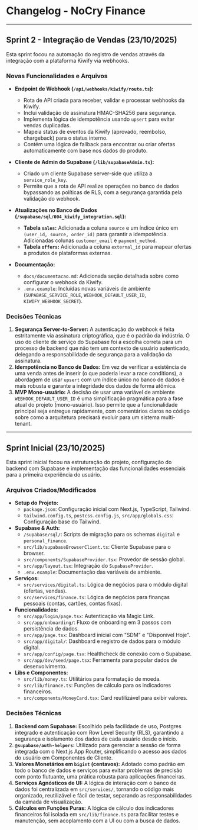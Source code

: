 # Changelog - NoCry Finance

<!--
NOTA DE USO:
Este arquivo deve ser atualizado ao final de cada tarefa ou Pull Request significativo.
O objetivo é manter um registro claro das mudanças, facilitando o rastreamento do
histórico do projeto e a compreensão do contexto por trás de cada alteração.
-->

---

## Sprint 2 - Integração de Vendas (23/10/2025)

Esta sprint focou na automação do registro de vendas através da integração com a plataforma Kiwify via webhooks.

### Novas Funcionalidades e Arquivos

- **Endpoint de Webhook (`/api/webhooks/kiwify/route.ts`):**
  - Rota de API criada para receber, validar e processar webhooks da Kiwify.
  - Inclui validação de assinatura HMAC-SHA256 para segurança.
  - Implementa lógica de idempotência usando `upsert` para evitar vendas duplicadas.
  - Mapeia status de eventos da Kiwify (aprovado, reembolso, chargeback) para o status interno.
  - Contém uma lógica de fallback para encontrar ou criar ofertas automaticamente com base nos dados do produto.

- **Cliente de Admin do Supabase (`/lib/supabaseAdmin.ts`):**
  - Criado um cliente Supabase server-side que utiliza a `service_role_key`.
  - Permite que a rota de API realize operações no banco de dados bypassando as políticas de RLS, com a segurança garantida pela validação do webhook.

- **Atualizações no Banco de Dados (`/supabase/sql/004_kiwify_integration.sql`):**
  - **Tabela `sales`:** Adicionada a coluna `source` e um índice único em `(user_id, source, order_id)` para garantir a idempotência. Adicionadas colunas `customer_email` e `payment_method`.
  - **Tabela `offers`:** Adicionada a coluna `external_id` para mapear ofertas a produtos de plataformas externas.

- **Documentação:**
  - `docs/documentacao.md`: Adicionada seção detalhada sobre como configurar o webhook da Kiwify.
  - `.env.example`: Incluídas novas variáveis de ambiente (`SUPABASE_SERVICE_ROLE`, `WEBHOOK_DEFAULT_USER_ID`, `KIWIFY_WEBHOOK_SECRET`).

### Decisões Técnicas

1.  **Segurança Server-to-Server:** A autenticação do webhook é feita estritamente via assinatura criptográfica, que é o padrão da indústria. O uso do cliente de serviço do Supabase foi a escolha correta para um processo de backend que não tem um contexto de usuário autenticado, delegando a responsabilidade de segurança para a validação da assinatura.
2.  **Idempotência no Banco de Dados:** Em vez de verificar a existência de uma venda antes de inserir (o que poderia levar a race conditions), a abordagem de usar `upsert` com um índice único no banco de dados é mais robusta e garante a integridade dos dados de forma atômica.
3.  **MVP Mono-usuário:** A decisão de usar uma variável de ambiente `WEBHOOK_DEFAULT_USER_ID` é uma simplificação pragmática para a fase atual do projeto (mono-usuário). Isso permite que a funcionalidade principal seja entregue rapidamente, com comentários claros no código sobre como a arquitetura precisará evoluir para um sistema multi-tenant.

---

## Sprint Inicial (23/10/2025)

Esta sprint inicial focou na estruturação do projeto, configuração do backend com Supabase e implementação das funcionalidades essenciais para a primeira experiência do usuário.

### Arquivos Criados/Modificados

- **Setup do Projeto:**
  - `package.json`: Configuração inicial com Next.js, TypeScript, Tailwind.
  - `tailwind.config.ts`, `postcss.config.js`, `src/app/globals.css`: Configuração base do Tailwind.
- **Supabase & Auth:**
  - `/supabase/sql/`: Scripts de migração para os schemas `digital` e `personal_finance`.
  - `src/lib/supabaseBrowserClient.ts`: Cliente Supabase para o browser.
  - `src/components/SupabaseProvider.tsx`: Provedor de sessão global.
  - `src/app/layout.tsx`: Integração do `SupabaseProvider`.
  - `.env.example`: Documentação das variáveis de ambiente.
- **Serviços:**
  - `src/services/digital.ts`: Lógica de negócios para o módulo digital (ofertas, vendas).
  - `src/services/finance.ts`: Lógica de negócios para finanças pessoais (contas, cartões, contas fixas).
- **Funcionalidades:**
  - `src/app/login/page.tsx`: Autenticação via Magic Link.
  - `src/app/onboarding/`: Fluxo de onboarding em 3 passos com persistência de dados.
  - `src/app/page.tsx`: Dashboard inicial com "SDM" e "Disponível Hoje".
  - `src/app/digital/`: Dashboard e registro de dados para o módulo digital.
  - `src/app/config/page.tsx`: Healthcheck de conexão com o Supabase.
  - `src/app/dev/seed/page.tsx`: Ferramenta para popular dados de desenvolvimento.
- **Libs e Componentes:**
  - `src/lib/money.ts`: Utilitários para formatação de moeda.
  - `src/lib/finance.ts`: Funções de cálculo para os indicadores financeiros.
  - `src/components/MoneyCard.tsx`: Card reutilizável para exibir valores.

### Decisões Técnicas

1.  **Backend com Supabase:** Escolhido pela facilidade de uso, Postgres integrado e autenticação com Row Level Security (RLS), garantindo a segurança e isolamento dos dados de cada usuário desde o início.
2.  **`@supabase/auth-helpers`:** Utilizado para gerenciar a sessão de forma integrada com o Next.js App Router, simplificando o acesso aos dados do usuário em Componentes de Cliente.
3.  **Valores Monetários em `bigint` (centavos):** Adotado como padrão em todo o banco de dados e serviços para evitar problemas de precisão com ponto flutuante, uma prática robusta para aplicações financeiras.
4.  **Serviços Agnósticos de UI:** A lógica de interação com o banco de dados foi centralizada em `src/services/`, tornando o código mais organizado, reutilizável e fácil de testar, separando as responsabilidades da camada de visualização.
5.  **Cálculos em Funções Puras:** A lógica de cálculo dos indicadores financeiros foi isolada em `src/lib/finance.ts` para facilitar testes e manutenção, sem acoplamento com a UI ou com a busca de dados.
